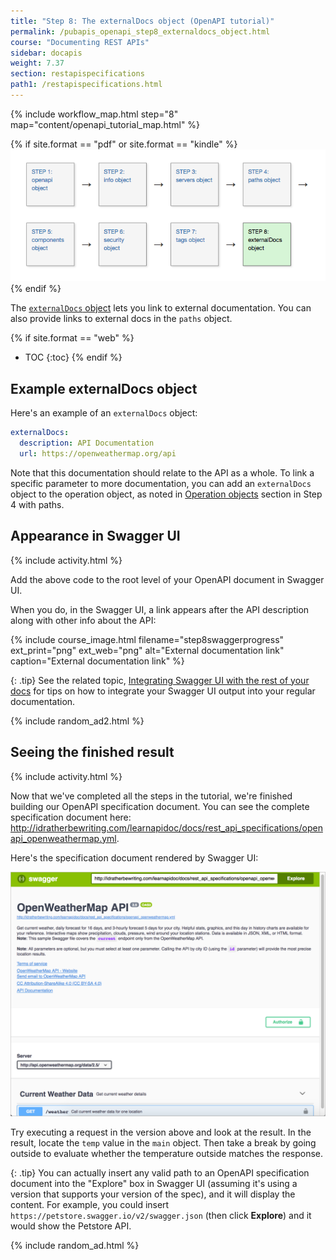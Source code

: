 ```yaml
---
title: "Step 8: The externalDocs object (OpenAPI tutorial)"
permalink: /pubapis_openapi_step8_externaldocs_object.html
course: "Documenting REST APIs"
sidebar: docapis
weight: 7.37
section: restapispecifications
path1: /restapispecifications.html
---
```


{% include workflow_map.html step="8" map="content/openapi_tutorial_map.html"  %}

{% if site.format == "pdf" or site.format == "kindle" %}
<img src="images/openapistep8.png"/>
{% endif %}

The [`externalDocs` object](https://github.com/OAI/OpenAPI-Specification/blob/master/versions/3.0.1.md#external-documentation-object) lets you link to external documentation. You can also provide links to external docs in the `paths` object.

{% if site.format == "web" %}
* TOC
{:toc}
{% endif %}

## Example externalDocs object

Here's an example of an `externalDocs` object:

```yaml
externalDocs:
  description: API Documentation
  url: https://openweathermap.org/api
```

Note that this documentation should relate to the API as a whole. To link a specific parameter to more documentation, you can add an `externalDocs` object to the operation object, as noted in [Operation objects](pubapis_openapi_step4_paths_object.html#operation-objects) section in Step 4 with paths.

## Appearance in Swagger UI

{% include activity.html %}

Add the above code to the root level of your OpenAPI document in Swagger UI.

When you do, in the Swagger UI, a link appears after the API description along with other info about the API:

{% include course_image.html filename="step8swaggerprogress" ext_print="png" ext_web="png" alt="External documentation link" caption="External documentation link" %}

{: .tip}
See the related topic, [Integrating Swagger UI with the rest of your docs](pubapis_combine_swagger_and_guide.html) for tips on how to integrate your Swagger UI output into your regular documentation.

{% include random_ad2.html %}

## Seeing the finished result

{% include activity.html %}

Now that we've completed all the steps in the tutorial, we're finished building our OpenAPI specification document. You can see the complete specification document here: <a href="http://idratherbewriting.com/learnapidoc/docs/rest_api_specifications/openapi_openweathermap.yml">http://idratherbewriting.com/learnapidoc/docs/rest_api_specifications/openapi_openweathermap.yml</a>.

Here's the specification document rendered by Swagger UI:

<a target="\_blank" href="http://idratherbewriting.com/learnapidoc/assets/files/swagger/index.html" class="noExtIcon"><img src="images/swagger_full_result.png" class="medium" /></a>

Try executing a request in the version above and look at the result. In the result, locate the `temp` value in the `main` object. Then take a break by going outside to evaluate whether the temperature outside matches the response.

{: .tip}
You can actually insert any valid path to an OpenAPI specification document into the "Explore" box in Swagger UI (assuming it's using a version that supports your version of the spec), and it will display the content. For example, you could insert `https://petstore.swagger.io/v2/swagger.json` (then click **Explore**) and it would show the Petstore API.

{% include random_ad.html %}

